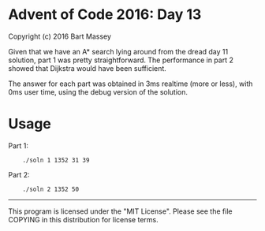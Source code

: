 # Advent of Code 2016: Day 13
Copyright (c) 2016 Bart Massey

Given that we have an A\* search lying around from the dread
day 11 solution, part 1 was pretty straightforward. The
performance in part 2 showed that Dijkstra would have been
sufficient.

The answer for each part was obtained in 3ms realtime (more
or less), with 0ms user time, using the debug version of the
solution.

# Usage

Part 1:

        ./soln 1 1352 31 39

Part 2:

        ./soln 2 1352 50

---

This program is licensed under the "MIT License".
Please see the file COPYING in this distribution
for license terms.
